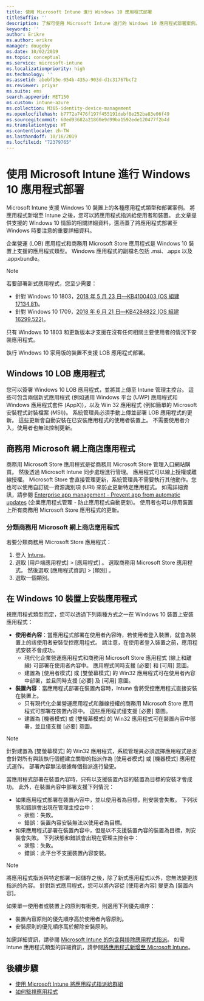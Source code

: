 ```yaml
---
title: 使用 Microsoft Intune 進行 Windows 10 應用程式部署
titleSuffix: ''
description: 了解可使用 Microsoft Intune 進行的 Windows 10 應用程式部署案例。
keywords: ''
author: Erikre
ms.author: erikre
manager: dougeby
ms.date: 10/02/2019
ms.topic: conceptual
ms.service: microsoft-intune
ms.localizationpriority: high
ms.technology: ''
ms.assetid: abebfb5e-054b-435a-903d-d1c31767bcf2
ms.reviewer: priyar
ms.suite: ems
search.appverid: MET150
ms.custom: intune-azure
ms.collection: M365-identity-device-management
ms.openlocfilehash: b7772a7476f197f455191debf8e252ba83e06f49
ms.sourcegitcommit: 60ed93682a21860e9d99ba1592ede120477f2b4d
ms.translationtype: HT
ms.contentlocale: zh-TW
ms.lasthandoff: 10/16/2019
ms.locfileid: "72379765"
---
```

# <a name="windows-10-app-deployment-by-using-microsoft-intune"></a>使用 Microsoft Intune 進行 Windows 10 應用程式部署 

Microsoft Intune 支援 Windows 10 裝置上的各種應用程式類型和部署案例。 將應用程式新增至 Intune 之後，您可以將應用程式指派給使用者和裝置。 此文章提供支援的 Windows 10 情節的相關詳細資料，還涵蓋了將應用程式部署至 Windows 時要注意的重要詳細資料。 

企業營運 (LOB) 應用程式和商務用 Microsoft Store 應用程式是 Windows 10 裝置上支援的應用程式類型。 Windows 應用程式的副檔名包括 .msi、.appx 以及 .appxbundle。  

> [!Note]
> 若要部署新式應用程式，您至少需要：
> - 針對 Windows 10 1803，[2018 年 5 月 23 日—KB4100403 (OS 組建 17134.81)](https://support.microsoft.com/help/4100403/windows-10-update-kb4100403)。
> - 針對 Windows 10 1709，[2018 年 6 月 21 日—KB4284822 (OS 組建 16299.522)](https://support.microsoft.com/help/4284822)。
>
> 只有 Windows 10 1803 和更新版本才支援在沒有任何相關主要使用者的情況下安裝應用程式。
>
> 執行 Windows 10 家用版的裝置不支援 LOB 應用程式部署。

## <a name="windows-10-lob-apps"></a>Windows 10 LOB 應用程式

您可以簽署 Windows 10 LOB 應用程式，並將其上傳至 Intune 管理主控台。 這些可包含兩個新式應用程式 (例如通用 Windows 平台 (UWP) 應用程式和 Windows 應用程式套件 (AppX))，以及 Win 32 應用程式 (例如簡單的 Microsoft 安裝程式封裝檔案 (MSI))。 系統管理員必須手動上傳並部署 LOB 應用程式的更新。 這些更新會自動安裝在已安裝應用程式的使用者裝置上。 不需要使用者介入，使用者也無法控制更新。 

## <a name="microsoft-store-for-business-apps"></a>商務用 Microsoft 網上商店應用程式

商務用 Microsoft Store 應用程式是從商務用 Microsoft Store 管理入口網站購買。 然後透過 Microsoft Intune 同步處理進行管理。 應用程式可以線上授權或離線授權。 Microsoft Store 會直接管理更新，系統管理員不需要執行其他動作。您也可以使用自訂統一資源識別項 (URI) 來防止更新特定應用程式。 如需詳細資訊，請參閱 [Enterprise app management - Prevent app from automatic updates](https://docs.microsoft.com/windows/client-management/mdm/enterprise-app-management#prevent-app-from-automatic-updates) (企業應用程式管理 - 防止應用程式自動更新)。 使用者也可以停用裝置上所有商務用 Microsoft Store 應用程式的更新。 

### <a name="categorize-microsoft-store-for-business-apps"></a>分類商務用 Microsoft 網上商店應用程式 
若要分類商務用 Microsoft Store 應用程式： 

1. 登入 [Intune](https://go.microsoft.com/fwlink/?linkid=2090973)。
2. 選取 [用戶端應用程式]   > [應用程式]  。 選取商務用 Microsoft Store 應用程式。 然後選取 [應用程式資訊]   > [類別]  。 
3. 選取一個類別。

## <a name="install-apps-on-windows-10-devices"></a>在 Windows 10 裝置上安裝應用程式
視應用程式類型而定，您可以透過下列兩種方式之一在 Windows 10 裝置上安裝應用程式：

- **使用者內容**：當應用程式部署在使用者內容時，若使用者登入裝置，就會為裝置上的該使用者安裝受控應用程式。 請注意，在使用者登入裝置之前，應用程式安裝不會成功。 
  - 現代化企業營運應用程式和商務用 Microsoft Store 應用程式 (線上和離線) 可部署在使用者內容中。 應用程式同時支援 [必要] 和 [可用] 意圖。
  - 建置為 [使用者模式] 或 [雙螢幕模式] 的 Win32 應用程式可在使用者內容中部署，並且同時支援 [必要] 及 [可用] 意圖。 
- **裝置內容**：當應用程式部署在裝置內容時，Intune 會將受控應用程式直接安裝在裝置上。
  - 只有現代化企業營運應用程式和離線授權的商務用 Microsoft Store 應用程式可部署在裝置內容中。 這些應用程式僅支援 [必要] 意圖。
  - 建置為 [機器模式] 或 [雙螢幕模式] 的 Win32 應用程式可在裝置內容中部署，並且僅支援 [必要] 意圖。

> [!NOTE]
> 針對建置為 [雙螢幕模式] 的 Win32 應用程式，系統管理員必須選擇應用程式是否會針對所有與該執行個體建立關聯的指派作為 [使用者模式] 或 [機器模式] 應用程式運作。 部署內容無法根據每個指派進行變更。  

當應用程式部署在裝置內容時，只有以支援裝置內容的裝置為目標的安裝才會成功。 此外，在裝置內容中部署支援下列情況：
- 如果應用程式部署在裝置內容中，並以使用者為目標，則安裝會失敗。 下列狀態和錯誤會出現在管理主控台中：
  - 狀態：失敗。
  - 錯誤：裝置內容安裝無法以使用者為目標。
- 如果應用程式部署在裝置內容中，但是以不支援裝置內容的裝置為目標，則安裝會失敗。 下列狀態和錯誤會出現在管理主控台中：
  - 狀態：失敗。
  - 錯誤：此平台不支援裝置內容安裝。 

> [!Note]
> 將應用程式指派與特定部署一起儲存之後，除了新式應用程式以外，您無法變更該指派的內容。 針對新式應用程式，您可以將內容從 [使用者內容] 變更為 [裝置內容]。 

如果單一使用者或裝置上的原則有衝突，則適用下列優先順序：
- 裝置內容原則的優先順序高於使用者內容原則。 
- 安裝原則的優先順序高於解除安裝原則。

如需詳細資訊，請參閱 [Microsoft Intune 的包含與排除應用程式指派](apps-inc-exl-assignments.md)。 如需 Intune 應用程式類型的詳細資訊，請參閱[將應用程式新增至 Microsoft Intune](apps-add.md)。

## <a name="next-steps"></a>後續步驟

- [使用 Microsoft Intune 將應用程式指派給群組](apps-deploy.md)
- [如何監視應用程式](apps-monitor.md)
